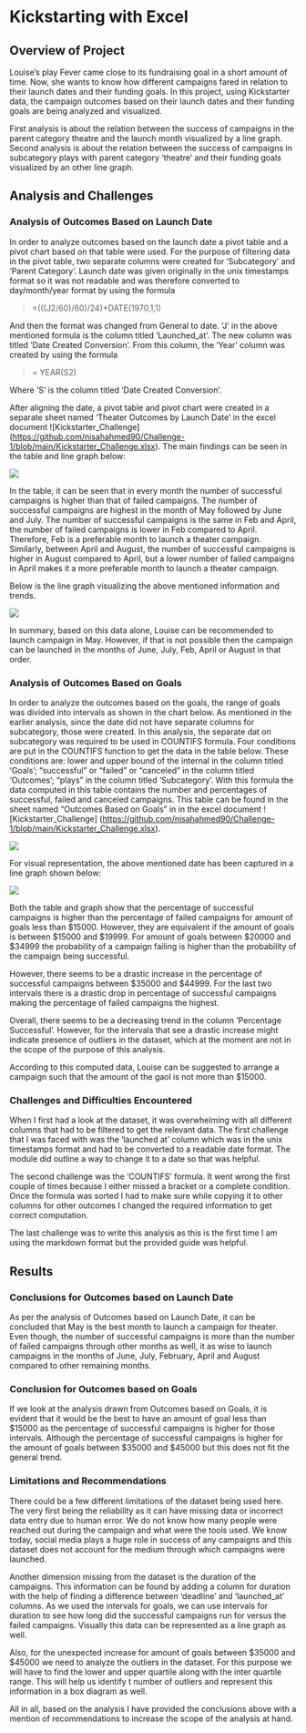 
# Kickstarting with Excel

## Overview of Project


Louise’s play Fever came close to its fundraising goal in a short amount of time. Now, she wants to know how different campaigns fared in relation to their launch dates and their funding goals. In this project, using Kickstarter data, the campaign outcomes based on their launch dates and their funding goals are being analyzed and visualized.



First analysis is about the relation between the success of campaigns in the parent category theatre and the launch month visualized by a line graph. Second analysis is about the relation between the success of campaigns in subcategory plays with parent category ‘theatre’ and their funding goals visualized by an other line graph.

## Analysis and Challenges



### Analysis of Outcomes Based on Launch Date

In order to analyze outcomes based on the launch date a pivot table and a pivot chart based on that table were used. For the purpose of filtering data in the pivot table, two separate columns were created for ‘Subcategory’ and ‘Parent Category’. Launch date was given originally in the unix timestamps format so it was not readable and was therefore converted to day/month/year format by using the formula

> =(((J2/60)/60)/24)+DATE(1970,1,1)

And then the format was changed from General to date. ‘J’ in the above mentioned formula is the column titled ‘Launched_at’. The new column was titled ‘Date Created Conversion’. From this column, the ‘Year’ column was created by using the formula

> = YEAR(S2)

Where ’S’ is the column titled ‘Date Created Conversion’. 

After aligning the date, a pivot table and pivot chart were created in a separate sheet named ‘Theater Outcomes by Launch Date’ in the excel document ![Kickstarter_Challenge] (https://github.com/nisahahmed90/Challenge-1/blob/main/Kickstarter_Challenge.xlsx). The main findings can be seen in the table and line graph below:

![](https://github.com/nisahahmed90/Challenge-1/blob/main/Pivot%20Table.png)

In the table, it can be seen that in every month the number of successful campaigns is higher than that of failed campaigns. The number of successful campaigns are highest in the month of May followed by June and July. The number of successful campaigns is the same in Feb and April, the number of failed campaigns is lower in Feb compared to April. Therefore, Feb is a preferable month to launch a theater campaign. Similarly, between April and August, the number of successful campaigns is higher in August compared to April, but a lower number of failed campaigns in April makes it a more preferable month to launch a theater campaign. 

Below is the line graph visualizing the above mentioned information and trends. 

![](https://github.com/nisahahmed90/Challenge-1/blob/main/Theater_Outcomes_vs_Launch.png)

In summary, based on this data alone, Louise can be recommended to launch campaign in May. However, if that is not possible then the campaign can be launched in the months of June, July, Feb, April or August in that order. 

### Analysis of Outcomes Based on Goals

In order to analyze the outcomes based on the goals, the range of goals was divided into intervals as shown in the chart below. As mentioned in the earlier analysis, since the date did not have separate columns for subcategory, those were created. In this analysis, the separate dat on subcategory was required to be used in COUNTIFS formula. Four conditions are put in the COUNTIFS function to get the data in the table below. These conditions are: lower and upper bound of the internal in the column titled ‘Goals’; “successful” or “failed” or “canceled” in the column titled ‘Outcomes’; “plays” in the column titled ‘Subcategory’. With this formula the data computed in this table contains the number and percentages of successful, failed and canceled campaigns. This table can be found in the sheet named “Outcomes Based on Goals” in in the excel document ![Kickstarter_Challenge] (https://github.com/nisahahmed90/Challenge-1/blob/main/Kickstarter_Challenge.xlsx). 

![](https://github.com/nisahahmed90/Challenge-1/blob/main/Outcomes%20Percentages.png)

For visual representation, the above mentioned date has been captured in a line graph shown below:

![](https://github.com/nisahahmed90/Challenge-1/blob/main/Outcomes_vs_Goals.png)

Both the table and graph show that the percentage of successful campaigns is higher than the percentage of failed campaigns for amount of goals less than $15000. However, they are equivalent if the amount of goals is between $15000 and $19999. For amount of goals between $20000 and $34999 the probability of a campaign failing is higher than the probability of the campaign being successful. 

However, there seems to be a drastic increase in the percentage of successful campaigns between $35000 and $44999. For the last two intervals there is a drastic drop in percentage of successful campaigns making the percentage of failed campaigns the highest. 

Overall, there seems to be a decreasing trend in the column ‘Percentage Successful’. However, for the intervals that see a drastic increase might indicate presence of outliers in the dataset, which at the moment are not in the scope of the purpose of this analysis. 

According to this computed data, Louise can be suggested to arrange a campaign such that the amount of the gaol is not more than $15000. 

### Challenges and Difficulties Encountered

When I first had a look at the dataset, it was overwhelming with all different columns that had to be filtered to get the relevant data. The first challenge that I was faced with was the ‘launched at’ column which was in the unix timestamps format and had to be converted to a readable date format. The module did outline a way to change it to a date so that was helpful. 

The second challenge was the ‘COUNTIFS’ formula. It went wrong the first couple of times because I either missed a bracket or a complete condition. Once the formula was sorted I had to make sure while copying it to other columns for other outcomes I changed the required information to get correct computation. 

The last challenge was to write this analysis as this is the first time I am using the markdown format but the provided guide was helpful. 

## Results

### Conclusions for Outcomes based on Launch Date

As per the analysis of Outcomes based on Launch Date, it can be concluded that May is the best month to launch a campaign for theater. Even though, the number of successful campaigns is more than the number of failed campaigns through other months as well, it as wise to launch campaigns in the months of June, July, February, April and August compared to other remaining months. 

### Conclusion for Outcomes based on Goals

If we look at the analysis drawn from Outcomes based on Goals, it is evident that it would be the best to have an amount of goal less than $15000 as the percentage of successful campaigns is higher for those intervals. Although the percentage of successful campaigns is higher for the amount of goals between $35000 and $45000 but this does not fit the general trend. 

### Limitations and Recommendations

There could be a few different limitations of the dataset being used here. The very first being the reliability as it can have missing data or incorrect data entry due to human error. We do not know how many people were reached out during the campaign and what were the tools used. We know today, social media plays a huge role in success of any campaigns and this dataset does not account for the medium through which campaigns were launched. 

Another dimension missing from the dataset is the duration of the campaigns. This information can be found by adding a column for duration with the help of finding a difference between ‘deadline’ and ‘launched_at’ columns. As we used the intervals for goals, we can use intervals for duration to see how long did the successful campaigns run for versus the failed campaigns. Visually this data can be represented as a line graph as well. 

Also, for the unexpected increase for amount of goals between $35000 and $45000 we need to analyze the outliers in the dataset. For this purpose we will have to find the lower and upper quartile along with the inter quartile range. This will help us identify t number of outliers and represent this information in a box diagram as well. 

All in all, based on the analysis I have provided the conclusions above with a mention of recommendations to increase the scope of the analysis at hand. 











 

















































